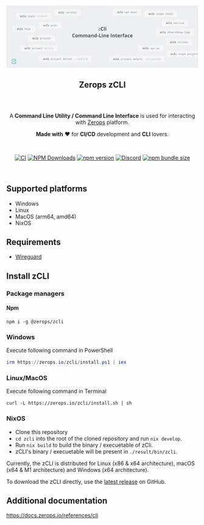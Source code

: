 ![Zerops](https://github.com/zeropsio/recipe-shared-assets/blob/main/covers/svg/cover-zcli.svg)

<h2 align="center">
   Zerops zCLI
  <br/>
  <br/>
</h2>

<p align="center">
  <br/>
   A <b>Command Line Utility / Command Line Interface</b> is used for interacting with <a href="https://zerops.io/">Zerops</a> platform.
  <br/>
</p> 

<p align="center">
<b>Made with</b> ❤️ for <b>CI/CD</b> development and <b>CLI</b> lovers.
<br/>
</p>

<br />

<div align="center">

[![CI](https://github.com/zeropsio/zcli/actions/workflows/main.yml/badge.svg)](https://github.com/zeropsio/zcli/actions/workflows/ci.yml)
[![NPM Downloads](https://img.shields.io/npm/d18m/%40zerops%2Fzcli)](https://www.npmjs.com/package/@zerops/zcli)
[![npm version](https://badge.fury.io/js/@zerops%2Fzcli.svg)](https://badge.fury.io/js/@zerops%2Fzcli)
[![Discord](https://img.shields.io/discord/735781031147208777)](https://discord.gg/xxzmJSDKPT)
[![npm bundle size](https://img.shields.io/bundlephobia/min/%40zerops%2Fzcli)](https://www.npmjs.com/package/@zerops/zcli)

</div>

<br/>

## Supported platforms

* Windows
* Linux
* MacOS (arm64, amd64)
* NixOS

## Requirements

* [Wireguard](https://www.wireguard.com/install/)


## Install zCLI

### Package managers

#### Npm
```
npm i -g @zerops/zcli
```

### Windows
Execute following command in PowerShell
```powershell
irm https://zerops.io/zcli/install.ps1 | iex
```

### Linux/MacOS
Execute following command in Terminal
```shell
curl -L https://zerops.io/zcli/install.sh | sh
```

### NixOS

- Clone this repository
- `cd zcli` into the root of the cloned repository and run `nix develop`.
- Run `nix build` to build the binary / execuetable of zCli.
- zCLI's binary / execuetable will be present in `./result/bin/zcli`.

Currently, the zCLI is distributed for Linux (x86 & x64 architecture), macOS (x64 & M1 architecture) and Windows (x64 architecture).

To download the zCLI directly, use the [latest release](https://github.com/zeropsio/zcli/releases/latest/) on GitHub.

## Additional documentation

https://docs.zerops.io/references/cli

